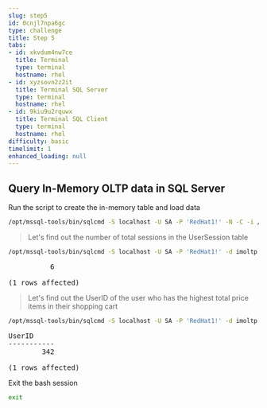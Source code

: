 ```yaml
---
slug: step5
id: 0cnjl7npa6gc
type: challenge
title: Step 5
tabs:
- id: xkvdum4nw7ce
  title: Terminal
  type: terminal
  hostname: rhel
- id: xyzsovn2z2it
  title: Terminal SQL Server
  type: terminal
  hostname: rhel
- id: 9kiu9u2rquwx
  title: Terminal SQL Client
  type: terminal
  hostname: rhel
difficulty: basic
timelimit: 1
enhanced_loading: null
---
```

## Query In-Memory OLTP data in SQL Server

Run the script to create the in-memory table and load data

```bash
/opt/mssql-tools/bin/sqlcmd -S localhost -U SA -P 'RedHat1!' -N -C -i /var/opt/mssql/scripts/imoltp.sql
```

> Let's find out the number of total sessions in the UserSession table

```bash
/opt/mssql-tools/bin/sqlcmd -S localhost -U SA -P 'RedHat1!' -d imoltp -N -C -Q "SELECT count(sessionID) FROM dbo.UserSession"
```

<pre class="file">
          6

(1 rows affected)
</pre>

> Let's find out the UserID of the user who has the highest total price items in their shopping cart

```bash
/opt/mssql-tools/bin/sqlcmd -S localhost -U SA -P 'RedHat1!' -d imoltp -N -C -Q "SELECT top 1 UserID FROM dbo.ShoppingCart order by TotalPrice desc"
```

<pre class="file">
UserID
-----------
        342

(1 rows affected)
</pre>

Exit the bash session

```bash
exit
```
